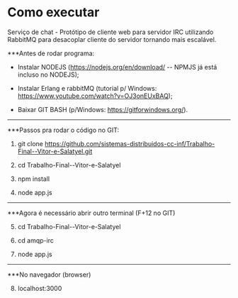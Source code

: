 # Como executar
Serviço de chat - Protótipo de cliente web para servidor IRC utilizando RabbitMQ para desacoplar cliente do servidor tornando mais escalável.


***Antes de rodar programa: 

- Instalar NODEJS (https://nodejs.org/en/download/    -- NPMJS já está incluso no NODEJS);

- Instalar Erlang e rabbitMQ (tutorial p/ Windows: https://www.youtube.com/watch?v=OJ3onEUxBAQ);

- Baixar GIT BASH (p/Windows: https://gitforwindows.org/).

----------------------------------------------------------------

***Passos pra rodar o código no GIT:

1)   git clone https://github.com/sistemas-distribuidos-cc-inf/Trabalho-Final--Vitor-e-Salatyel.git

2)   cd Trabalho-Final--Vitor-e-Salatyel

3)   npm install

4)   node app.js

----------------------------------------------------

***Agora é necessário abrir outro terminal (F+12 no GIT)

5)   cd Trabalho-Final--Vitor-e-Salatyel

6)   cd amqp-irc

7)   node app.js

----------------------------------
***No navegador (browser)

8)   localhost:3000
